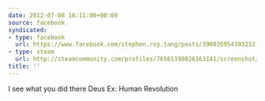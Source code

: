 ```yaml
---
date: 2012-07-08 16:11:00+00:00
source: facebook
syndicated:
- type: facebook
  url: https://www.facebook.com/stephen.roy.tang/posts/390035954393232
- type: steam
  url: http://steamcommunity.com/profiles/76561198026163141/screenshot/1172310087649314489
title: ''
---
```


I see what you did there Deus Ex: Human Revolution